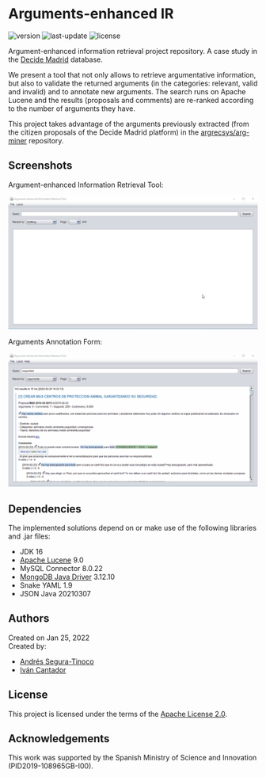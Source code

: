 # Arguments-enhanced IR
![version](https://img.shields.io/badge/version-0.9.14-blue)
![last-update](https://img.shields.io/badge/last_update-3/8/2022-orange)
![license](https://img.shields.io/badge/license-Apache_2.0-brightgreen)

Argument-enhanced information retrieval project repository. A case study in the <a href="https://decide.madrid.es" target="_blank">Decide Madrid</a> database.

We present a tool that not only allows to retrieve argumentative information, but also to validate the returned arguments (in the categories: relevant, valid and invalid) and to annotate new arguments. The search runs on Apache Lucene and the results (proposals and comments) are re-ranked according to the number of arguments they have.

This project takes advantage of the arguments previously extracted (from the citizen proposals of the Decide Madrid platform) in the <a  href="https://github.com/argrecsys/arg-miner" target="_blank">argrecsys/arg-miner</a> repository.

## Screenshots
Argument-enhanced Information Retrieval Tool:

![arg-ir-gui-main](https://raw.githubusercontent.com/argrecsys/arg-enhanced-ir/main/images/gui-main.gif)

Arguments Annotation Form:

![arg-ir-gui-annotation](https://raw.githubusercontent.com/argrecsys/arg-enhanced-ir/main/images/gui-annotation.gif)

## Dependencies
The implemented solutions depend on or make use of the following libraries and .jar files:
- JDK 16
- <a href="https://lucene.apache.org/" target="_blank">Apache Lucene</a> 9.0
- MySQL Connector 8.0.22
- <a href="https://mongodb.github.io/mongo-java-driver/" target="_blank">MongoDB Java Driver</a> 3.12.10
- Snake YAML 1.9
- JSON Java 20210307

## Authors
Created on Jan 25, 2022  
Created by:
- <a href="https://github.com/ansegura7" target="_blank">Andrés Segura-Tinoco</a>
- <a href="http://arantxa.ii.uam.es/~cantador/" target="_blank">Iv&aacute;n Cantador</a>

## License
This project is licensed under the terms of the <a href="https://github.com/argrecsys/arg-enhanced-ir/blob/main/LICENSE">Apache License 2.0</a>.

## Acknowledgements
This work was supported by the Spanish Ministry of Science and Innovation (PID2019-108965GB-I00).
